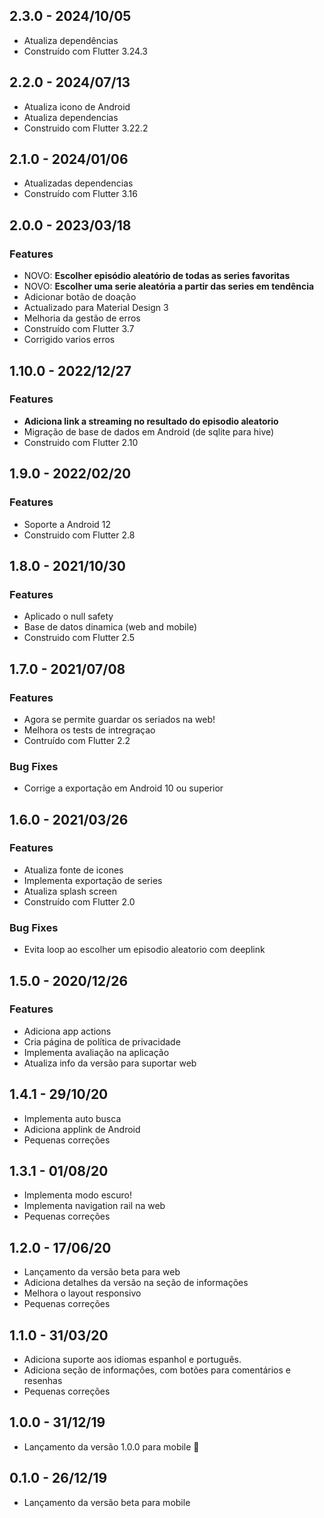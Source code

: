 ## 2.3.0 - 2024/10/05

* Atualiza dependências
* Construído com Flutter 3.24.3

## 2.2.0 - 2024/07/13

* Atualiza icono de Android
* Atualiza dependencias
* Construido com Flutter 3.22.2

## 2.1.0 - 2024/01/06

* Atualizadas dependencias
* Construído com Flutter 3.16

## 2.0.0 - 2023/03/18

### Features

* NOVO: **Escolher episódio aleatório de todas as series favoritas**
* NOVO: **Escolher uma serie aleatória a partir das series em tendência**
* Adicionar botão de doação
* Actualizado para Material Design 3
* Melhoria da gestão de erros
* Construído com Flutter 3.7
* Corrigido varios erros

## 1.10.0 - 2022/12/27

### Features

* **Adiciona link a streaming no resultado do episodio aleatorio**
* Migração de base de dados em Android (de sqlite para hive)
* Construido com Flutter 2.10

## 1.9.0 - 2022/02/20

### Features

* Soporte a Android 12
* Construido com Flutter 2.8

## 1.8.0 - 2021/10/30

### Features

* Aplicado o null safety
* Base de datos dinamica (web and mobile)
* Construido com Flutter 2.5

## 1.7.0 - 2021/07/08

### Features

* Agora se permite guardar os seriados na web!
* Melhora os tests de intregraçao
* Contruído com Flutter 2.2

### Bug Fixes

* Corrige a exportação em Android 10 ou superior

## 1.6.0 - 2021/03/26

### Features

* Atualiza fonte de icones
* Implementa exportação de series
* Atualiza splash screen
* Construído com Flutter 2.0

### Bug Fixes

* Evita loop ao escolher um episodio aleatorio com deeplink

## 1.5.0 - 2020/12/26

### Features

* Adiciona app actions
* Cria página de política de privacidade
* Implementa avaliação na aplicação
* Atualiza info da versão para suportar web

## 1.4.1 - 29/10/20

* Implementa auto busca
* Adiciona applink de Android
* Pequenas correções

## 1.3.1 - 01/08/20

* Implementa modo escuro!
* Implementa navigation rail na web
* Pequenas correções

## 1.2.0 - 17/06/20

* Lançamento da versão beta para web
* Adiciona detalhes da versão na seção de informações
* Melhora o layout responsivo
* Pequenas correções

## 1.1.0 - 31/03/20

* Adiciona suporte aos idiomas espanhol e português.
* Adiciona seção de informações, com botões para comentários e resenhas
* Pequenas correções

## 1.0.0 - 31/12/19

* Lançamento da versão 1.0.0 para mobile 🚀

## 0.1.0 - 26/12/19

* Lançamento da versão beta para mobile
